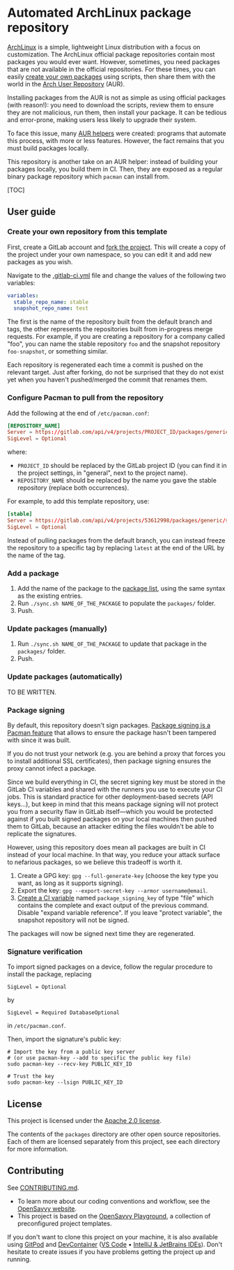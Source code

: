 # Automated ArchLinux package repository

[ArchLinux](https://archlinux.org/) is a simple, lightweight Linux distribution with a focus on customization. The ArchLinux official package repositories contain most packages you would ever want.  However, sometimes, you need packages that are not available in the official repositories. For these times, you can easily [create your own packages](https://wiki.archlinux.org/title/creating_packages) using scripts, then share them with the world in the [Arch User Repository](https://wiki.archlinux.org/title/Arch_User_Repository) (AUR).

Installing packages from the AUR is not as simple as using official packages (with reason!): you need to download the scripts, review them to ensure they are not malicious, run them, then install your package. It can be tedious and error-prone, making users less likely to upgrade their system.

To face this issue, many [AUR helpers](https://wiki.archlinux.org/title/AUR_helpers) were created: programs that automate this process, with more or less features. However, the fact remains that you must build packages locally.

This repository is another take on an AUR helper: instead of building your packages locally, you build them in CI. Then, they are exposed as a regular binary package repository which `pacman` can install from.

[TOC]

## User guide

### Create your own repository from this template

First, create a GitLab account and [fork the project](https://gitlab.com/opensavvy/system/aur-template/-/forks/new).
This will create a copy of the project under your own namespace, so you can edit it and add new packages as you wish.

Navigate to the [.gitlab-ci.yml](.gitlab-ci.yml) file and change the values of the following two variables:
```yaml
variables:
  stable_repo_name: stable
  snapshot_repo_name: test
```
The first is the name of the repository built from the default branch and tags, the other represents the repositories built from in-progress merge requests. For example, if you are creating a repository for a company called "foo", you can name the stable repository `foo` and the snapshot repository `foo-snapshot`, or something similar.

Each repository is regenerated each time a commit is pushed on the relevant target. Just after forking, do not be surprised that they do not exist yet when you haven't pushed/merged the commit that renames them.

### Configure Pacman to pull from the repository

Add the following at the end of `/etc/pacman.conf`:
```conf 
[REPOSITORY_NAME]
Server = https://gitlab.com/api/v4/projects/PROJECT_ID/packages/generic/REPOSITORY_NAME/latest/
SigLevel = Optional
```
where:
- `PROJECT_ID` should be replaced by the GitLab project ID (you can find it in the project settings, in "general", next to the project name).
- `REPOSITORY_NAME` should be replaced by the name you gave the stable repository (replace both occurrences).

For example, to add this template repository, use:
```conf
[stable]
Server = https://gitlab.com/api/v4/projects/53612998/packages/generic/stable/latest/
SigLevel = Optional
```

Instead of pulling packages from the default branch, you can instead freeze the repository to a specific tag by replacing `latest` at the end of the URL by the name of the tag.

### Add a package

1. Add the name of the package to the [package list](list.yml), using the same syntax as the existing entries. 
2. Run `./sync.sh NAME_OF_THE_PACKAGE` to populate the `packages/` folder.
3. Push.

### Update packages (manually)

1. Run `./sync.sh NAME_OF_THE_PACKAGE` to update that package in the `packages/` folder. 
2. Push.

### Update packages (automatically)

TO BE WRITTEN.

### Package signing

By default, this repository doesn't sign packages. [Package signing is a Pacman feature](https://man.archlinux.org/man/pacman.conf.5#PACKAGE_AND_DATABASE_SIGNATURE_CHECKING) that allows to ensure the package hasn't been tampered with since it was built.

If you do not trust your network (e.g. you are behind a proxy that forces you to install additional SSL certificates), then package signing ensures the proxy cannot infect a package.

Since we build everything in CI, the secret signing key must be stored in the GitLab CI variables and shared with the runners you use to execute your CI jobs. This is standard practice for other deployment-based secrets (API keys…), but keep in mind that this means package signing will not protect you from a security flaw in GitLab itself—which you would be protected against if you built signed packages on your local machines then pushed them to GitLab, because an attacker editing the files wouldn't be able to replicate the signatures.

However, using this repository does mean all packages are built in CI instead of your local machine. In that way, you reduce your attack surface to nefarious packages, so we believe this tradeoff is worth it.

1. Create a GPG key: `gpg --full-generate-key` (choose the key type you want, as long as it supports signing).
2. Export the key: `gpg --export-secret-key --armor username@email`.
3. [Create a CI variable](https://docs.gitlab.com/ee/ci/variables/#define-a-cicd-variable-in-the-ui) named `package_signing_key` of type "file" which contains the complete and exact output of the previous command. Disable "expand variable reference". If you leave "protect variable", the snapshot repository will not be signed.

The packages will now be signed next time they are regenerated.

### Signature verification

To import signed packages on a device, follow the regular procedure to install the package, replacing
```text
SigLevel = Optional
```
by
```text
SigLevel = Required DatabaseOptional
```
in `/etc/pacman.conf`.

Then, import the signature's public key:
```shell
# Import the key from a public key server
# (or use pacman-key --add to specific the public key file)
sudo pacman-key --recv-key PUBLIC_KEY_ID

# Trust the key
sudo pacman-key --lsign PUBLIC_KEY_ID
```

## License

This project is licensed under the [Apache 2.0 license](LICENSE).

The contents of the `packages` directory are other open source repositories. Each of them are licensed separately from this project, see each directory for more information.

## Contributing

See [CONTRIBUTING.md](CONTRIBUTING.md).
- To learn more about our coding conventions and workflow, see the [OpenSavvy website](https://opensavvy.dev/open-source/index.html).
- This project is based on the [OpenSavvy Playground](docs/playground/README.md), a collection of preconfigured project templates.

If you don't want to clone this project on your machine, it is also available using [GitPod](https://www.gitpod.io/) and [DevContainer](https://containers.dev/) ([VS Code](https://code.visualstudio.com/docs/devcontainers/containers) • [IntelliJ & JetBrains IDEs](https://www.jetbrains.com/help/idea/connect-to-devcontainer.html)). Don't hesitate to create issues if you have problems getting the project up and running.
